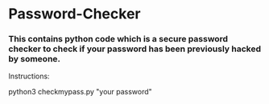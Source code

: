 # Password-Checker

### This contains python code which is a secure password checker to check if your password has been previously hacked by someone.

Instructions:

python3 checkmypass.py "your password"
